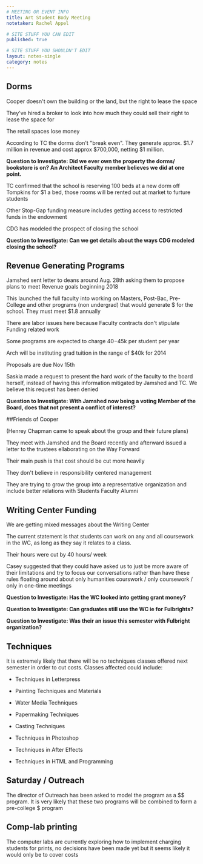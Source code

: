 ```yaml
---
# MEETING OR EVENT INFO
title: Art Student Body Meeting
notetaker: Rachel Appel

# SITE STUFF YOU CAN EDIT
published: true

# SITE STUFF YOU SHOULDN'T EDIT
layout: notes-single
category: notes
---
```


## Dorms

Cooper doesn't own the building or the land, but the right to lease the space

They've hired a broker to look into how much they could sell their right to lease the space for

The retail spaces lose money

According to TC the dorms don't "break even". They generate approx. $1.7 million in revenue and cost approx $700,000, netting $1 million. 

**Question to Investigate: Did we ever own the property the dorms/ bookstore is on? An Architect Faculty member believes we did at one point.**

TC confirmed that the school is reserving 100 beds at a new dorm off Tompkins for $1 a bed, those rooms will be rented out at market to furture students

Other Stop-Gap funding measure includes getting access to restricted funds in the endowment

CDG has modeled the prospect of closing the school

**Question to Investigate: Can we get details about the ways CDG modeled closing the school?**

## Revenue Generating Programs

Jamshed sent letter to deans around Aug. 28th asking them to propose plans to meet Revenue goals beginning 2018

This launched the full faculty into working on Masters, Post-Bac, Pre-College and other programs (non undergrad) that would generate $ for the school. They must meet $1.8 annually

There are labor issues here because Faculty contracts don't stipulate Funding related work

Some programs are expected to charge $40-$45k per student per year

Arch will be instituting grad tuition in the range of $40k for 2014

Proposals are due Nov 15th

Saskia made a request to present the hard work of the faculty to the board herself, instead of having this information mitigated by Jamshed and TC. We believe this request has been denied

**Question to Investigate: With Jamshed now being a voting Member of the Board, does that not present a conflict of interest?**

##Friends of Cooper

(Henrey Chapman came to speak about the group and their future plans)

They meet with Jamshed and the Board recently and afterward issued a letter to the trustees ellaborating on the Way Forward

Their main push is that cost should be cut more heavily

They don't believe in responsibility centered management

They are trying to grow the group into a representative organization and include better relations with Students Faculty Alumni

## Writing Center Funding

We are getting mixed messages about the Writing Center

The current statement is that students can work on any and all coursework in the WC, as long as they say it relates to a class. 

Their hours were cut by 40 hours/ week

Casey suggested that they could have asked us to just be more aware of their limitations and try to focus our conversations rather than have these rules floating around about only humanities courswork / only coursework / only in one-time meetings 

**Question to Investigate: Has the WC looked into getting grant money?**

**Question to Investigate: Can graduates still use the WC ie for Fulbrights?**

**Question to Investigate: Was their an issue this semester with Fulbright organization?**

## Techniques

It is extremely likely that there will be no techniques classes offered next semester in order to cut costs. Classes affected could include:

* Techniques in Letterpress

* Painting Techniques and Materials

* Water Media Techniques

* Papermaking Techniques

* Casting Techniques

* Techniques in Photoshop

* Techniques in After Effects

* Techniques in HTML and Programming

## Saturday / Outreach

The director of Outreach has been asked to model the program as a $$ program. It is very likely that these two programs will be combined to form a pre-college $ program

## Comp-lab printing

The computer labs are currently exploring how to implement charging students for prints, no decisions have been made yet but it seems likely it would only be to cover costs